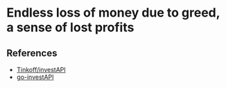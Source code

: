 # Endless loss of money due to greed, a sense of lost profits

## References
- [Tinkoff/investAPI](https://github.com/Tinkoff/investAPI?tab=readme-ov-file)
- [go-investAPI](https://github.com/vodolaz095/go-investAPI/tree/master)

